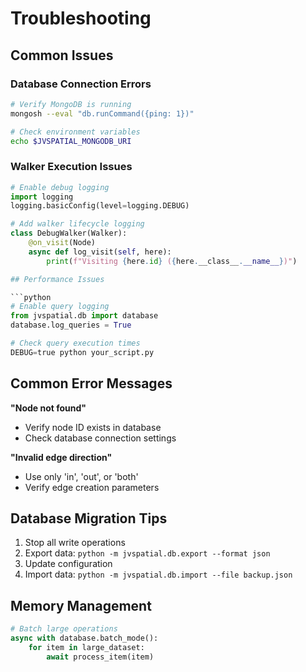 # Troubleshooting

## Common Issues

### Database Connection Errors
```bash
# Verify MongoDB is running
mongosh --eval "db.runCommand({ping: 1})"

# Check environment variables
echo $JVSPATIAL_MONGODB_URI
```

### Walker Execution Issues
```python
# Enable debug logging
import logging
logging.basicConfig(level=logging.DEBUG)

# Add walker lifecycle logging
class DebugWalker(Walker):
    @on_visit(Node)
    async def log_visit(self, here):
        print(f"Visiting {here.id} ({here.__class__.__name__})")

## Performance Issues

```python
# Enable query logging
from jvspatial.db import database
database.log_queries = True

# Check query execution times
DEBUG=true python your_script.py
```

## Common Error Messages

**"Node not found"**
- Verify node ID exists in database
- Check database connection settings

**"Invalid edge direction"**
- Use only 'in', 'out', or 'both'
- Verify edge creation parameters

## Database Migration Tips
1. Stop all write operations
2. Export data: `python -m jvspatial.db.export --format json`
3. Update configuration
4. Import data: `python -m jvspatial.db.import --file backup.json`

## Memory Management
```python
# Batch large operations
async with database.batch_mode():
    for item in large_dataset:
        await process_item(item)
```
